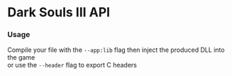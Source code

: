 # Dark Souls III API

### Usage
  Compile your file with the `--app:lib` flag
  then inject the produced DLL into the game  
  or use the `--header` flag to export C headers
